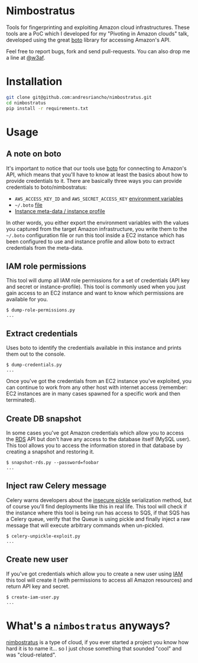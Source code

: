 Nimbostratus
============

Tools for fingerprinting and exploiting Amazon cloud infrastructures. These tools are a PoC which I developed for my "Pivoting in Amazon clouds" talk, developed using the great [boto](https://github.com/boto/boto) library for accessing Amazon's API.

Feel free to report bugs, fork and send pull-requests. You can also drop me a line at [@w3af](https://twitter.com/w3af).

Installation
============

```bash
git clone git@github.com:andresriancho/nimbostratus.git
cd nimbostratus
pip install -r requirements.txt
```


Usage
=====

A note on boto
--------------

It's important to notice that our tools use [boto](https://github.com/boto/boto) for connecting to Amazon's API, which
means that you'll have to know at least the basics about how to provide credentials to it. There are basically three
ways you can provide credentials to boto/nimbostratus:

 * `AWS_ACCESS_KEY_ID` and `AWS_SECRET_ACCESS_KEY` [environment variables](https://code.google.com/p/boto/wiki/BotoConfig)
 * `~/.boto` [file](https://code.google.com/p/boto/wiki/BotoConfig)
 * [Instance meta-data / instance profile](http://docs.aws.amazon.com/AWSEC2/latest/UserGuide/UsingIAM.html#UsingIAMrolesWithAmazonEC2Instances)

In other words, you either export the environment variables with the values you captured from the target Amazon infrastructure,
you write them to the `~/.boto` configuration file or run this tool inside a EC2 instance which has been configured to use and instance profile
and allow boto to extract credentials from the meta-data.


IAM role permissions
--------------------

This tool will dump all IAM role permissions for a set of credentials (API key and secret or instance-profile). This tool is commonly used when you just gain access to an EC2 instance and want to know which permissions are available for you.

```console
$ dump-role-permissions.py
...
```

Extract credentials
-------------------

Uses boto to identify the credentials available in this instance and prints them out to the console.

```console
$ dump-credentials.py
...
```

Once you've got the credentials from an EC2 instance you've exploited, you can continue to work from any other
host with internet access (remember: EC2 instances are in many cases spawned for a specific work and then terminated).

Create DB snapshot
------------------

In some cases you've got Amazon credentials which allow you to access the [RDS](http://aws.amazon.com/rds/) API but
don't have any access to the database itself (MySQL user). This tool allows you to access the information stored in
that database by creating a snapshot and restoring it.

```console
$ snapshot-rds.py --password=foobar
...
```

Inject raw Celery message
-------------------------

Celery warns developers about the [insecure pickle](http://docs.celeryproject.org/en/latest/userguide/security.html#serializers)
serialization method, but of course you'll find deployments like this in real life. This tool will check if the instance
where this tool is being run has access to SQS, if that SQS has a Celery queue, verify that the Queue is using pickle and
finally inject a raw message that will execute arbitrary commands when un-pickled.

```console
$ celery-unpickle-exploit.py
...
```

Create new user
---------------

If you've got credentials which allow you to create a new user using [IAM](http://aws.amazon.com/iam/) this tool will
create it (with permissions to access all Amazon resources) and return API key and secret.

```console
$ create-iam-user.py
...
```



What's a `nimbostratus` anyways?
================================

[nimbostratus](http://en.wikipedia.org/wiki/Nimbostratus_cloud) is a type of cloud, if you ever started a project you know how hard it is to name it... so I just chose something that sounded "cool" and was "cloud-related".
